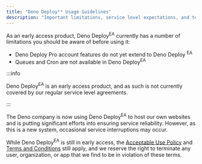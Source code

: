 ```yaml
---
title: "Deno Deployᴱᴬ Usage Guidelines"
description: "Important limitations, service level expectations, and terms of use for the Deno Deploy Early Access program."
---
```


As an early access product, Deno Deploy<sup>EA</sup> currently has a number of
limitations you should be aware of before using it:

- Deno Deploy Pro account features do not yet extend to Deno Deploy
  <sup>EA</sup>
- Queues and Cron are not available in Deno Deploy<sup>EA</sup>

:::info

Deno Deploy<sup>EA</sup> is an early access product, and as such is not
currently covered by our regular service level agreements.

:::

The Deno company is now using Deno Deploy<sup>EA</sup> to host our own websites
and is putting significant efforts into ensuring service reliability. However,
as this is a new system, occasional service interruptions may occur.

While Deno Deploy<sup>EA</sup> is still in early access, the
[Acceptable Use Policy](/deploy/manual/acceptable-use-policy/) and
[Terms and Conditions](/deploy/manual/terms-and-conditions/) still apply, and we
reserve the right to terminate any user, organization, or app that we find to be
in violation of these terms.
